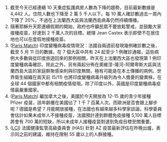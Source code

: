 1. 截至今天已經連續 10 天重症監護病房人數為下降的趨勢，目前最新數據是 4,442 人。住院人數也下降至 2 萬 5 千人以下。每 10 萬人確診數過去一周內下降了 20%，不過在上法蘭西大區與法蘭西島病毒仍然持續傳播。
1. 隨著耶穌升天節連續假期的開始，政府也呼籲民眾不要放鬆警戒，並鼓勵大家接種疫苗，好達到 2 千萬人次的目標。總理 Jean Castex 表示即使不在居住地也可以在度假地接種疫苗。
1. ([Paris Match](https://bit.ly/3yaDrhd)) 印度變種病毒疫情現況：法國自兩週前發現幾例確診數之後，截至 5 月 11 日的數據，在 7 個大區中共有 24 起至少 1 例確診通報，這些病例大多數與從印度旅遊回來的那例相關，昨天在上法蘭西大區也發現第 1 例印度變種病毒確診。除此之外，另有兩起分佈在奧維涅-隆河-阿爾卑斯大區與法蘭西島大區的家庭群聚感染則與印度無關，極有可能是在本土傳播的病例。世界衛生組織在兩天前 (5/11) 也將印度變種病毒升級列為令人擔憂的變異株，在全球 44 個國家中都有相關疫情發現。除了印度以外，英國是印度變種病毒疫情最嚴重國家。
1. ([Paris Match](https://bit.ly/3yaDrhd)) 繼加拿大之後，美國於今天開放為 12-15 歲的青少年接種 Pfizer 疫苗，該年齡層在美國佔了 1 千 7 百萬人次。而歐洲是否會跟上腳步呢？德國是希望 7 月能開放接種，在法國也有越來越多科學家談論，科學委員會估計如果未成年人不接種疫苗，法國預計達到群體免疫接種 5,100 萬人目標將會有 700 萬的短缺，所以未成年人接種疫苗對達到免疫目標至關重要。
1. ([LCI](https://bit.ly/33IHLX3)) 法國健康監管高級委員會 (HAS) 針對 AZ 疫苗最新評估在昨晚出爐，表示同之前的建議，維持在限制 55 歲以上的人群接種。
